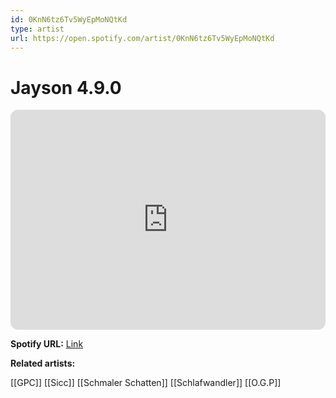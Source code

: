 ```yaml
---
id: 0KnN6tz6Tv5WyEpMoNQtKd
type: artist
url: https://open.spotify.com/artist/0KnN6tz6Tv5WyEpMoNQtKd
---
```

# Jayson 4.9.0

<iframe style="border-radius:12px" src="https://open.spotify.com/embed/artist/0KnN6tz6Tv5WyEpMoNQtKd" width="100%" height="352" frameBorder="0" allowfullscreen="" allow="autoplay; clipboard-write; encrypted-media; fullscreen; picture-in-picture" loading="lazy"></iframe>

**Spotify URL:** [Link](https://open.spotify.com/artist/0KnN6tz6Tv5WyEpMoNQtKd)

**Related artists:**

[[GPC]]
[[Sicc]]
[[Schmaler Schatten]]
[[Schlafwandler]]
[[O.G.P]]
